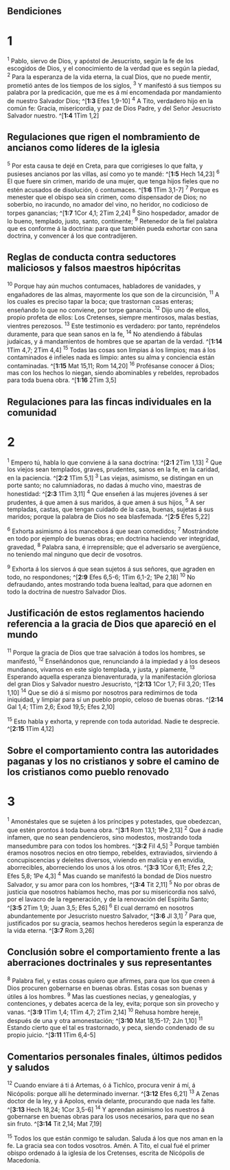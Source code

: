 ## Bendiciones
# 1 
<sup>1</sup> Pablo, siervo de Dios, y apóstol de Jesucristo, según la fe de los escogidos de Dios, y el conocimiento de la verdad que es según la piedad, <sup>2</sup> Para la esperanza de la vida eterna, la cual Dios, que no puede mentir, prometió antes de los tiempos de los siglos, <sup>3</sup> Y manifestó á sus tiempos su palabra por la predicación, que me es á mí encomendada por mandamiento de nuestro Salvador Dios; ^[**1:3** Efes 1,9-10] <sup>4</sup> A Tito, verdadero hijo en la común fe: Gracia, misericordia, y paz de Dios Padre, y del Señor Jesucristo Salvador nuestro. ^[**1:4** 1Tim 1,2] 
 

## Regulaciones que rigen el nombramiento de ancianos como líderes de la iglesia
<sup>5</sup> Por esta causa te dejé en Creta, para que corrigieses lo que falta, y pusieses ancianos por las villas, así como yo te mandé: ^[**1:5** Hech 14,23] <sup>6</sup> El que fuere sin crimen, marido de una mujer, que tenga hijos fieles que no estén acusados de disolución, ó contumaces. ^[**1:6** 1Tim 3,1-7] <sup>7</sup> Porque es menester que el obispo sea sin crimen, como dispensador de Dios; no soberbio, no iracundo, no amador del vino, no heridor, no codicioso de torpes ganancias; ^[**1:7** 1Cor 4,1; 2Tim 2,24] <sup>8</sup> Sino hospedador, amador de lo bueno, templado, justo, santo, continente; <sup>9</sup> Retenedor de la fiel palabra que es conforme á la doctrina: para que también pueda exhortar con sana doctrina, y convencer á los que contradijeren. 
  

## Reglas de conducta contra seductores maliciosos y falsos maestros hipócritas
<sup>10</sup> Porque hay aún muchos contumaces, habladores de vanidades, y engañadores de las almas, mayormente los que son de la circuncisión, <sup>11</sup> A los cuales es preciso tapar la boca; que trastornan casas enteras; enseñando lo que no conviene, por torpe ganancia. <sup>12</sup> Dijo uno de ellos, propio profeta de ellos: Los Cretenses, siempre mentirosos, malas bestias, vientres perezosos. <sup>13</sup> Este testimonio es verdadero: por tanto, repréndelos duramente, para que sean sanos en la fe, <sup>14</sup> No atendiendo á fábulas judaicas, y á mandamientos de hombres que se apartan de la verdad. ^[**1:14** 1Tim 4,7; 2Tim 4,4] <sup>15</sup> Todas las cosas son limpias á los limpios; mas á los contaminados é infieles nada es limpio: antes su alma y conciencia están contaminadas. ^[**1:15** Mat 15,11; Rom 14,20] <sup>16</sup> Profésanse conocer á Dios; mas con los hechos lo niegan, siendo abominables y rebeldes, reprobados para toda buena obra. ^[**1:16** 2Tim 3,5] 
   

## Regulaciones para las fincas individuales en la comunidad
# 2 
<sup>1</sup> Empero tú, habla lo que conviene á la sana doctrina: ^[**2:1** 2Tim 1,13] <sup>2</sup> Que los viejos sean templados, graves, prudentes, sanos en la fe, en la caridad, en la paciencia. ^[**2:2** 1Tim 5,1] <sup>3</sup> Las viejas, asimismo, se distingan en un porte santo; no calumniadoras, no dadas á mucho vino, maestras de honestidad: ^[**2:3** 1Tim 3,11] <sup>4</sup> Que enseñen á las mujeres jóvenes á ser prudentes, á que amen á sus maridos, á que amen á sus hijos, <sup>5</sup> A ser templadas, castas, que tengan cuidado de la casa, buenas, sujetas á sus maridos; porque la palabra de Dios no sea blasfemada. ^[**2:5** Efes 5,22] 
   

<sup>6</sup> Exhorta asimismo á los mancebos á que sean comedidos; <sup>7</sup> Mostrándote en todo por ejemplo de buenas obras; en doctrina haciendo ver integridad, gravedad, <sup>8</sup> Palabra sana, é irreprensible; que el adversario se avergüence, no teniendo mal ninguno que decir de vosotros. 

<sup>9</sup> Exhorta á los siervos á que sean sujetos á sus señores, que agraden en todo, no respondones; ^[**2:9** Efes 6,5-6; 1Tim 6,1-2; 1Pe 2,18] <sup>10</sup> No defraudando, antes mostrando toda buena lealtad, para que adornen en todo la doctrina de nuestro Salvador Dios. 


## Justificación de estos reglamentos haciendo referencia a la gracia de Dios que apareció en el mundo
<sup>11</sup> Porque la gracia de Dios que trae salvación á todos los hombres, se manifestó, <sup>12</sup> Enseñándonos que, renunciando á la impiedad y á los deseos mundanos, vivamos en este siglo templada, y justa, y píamente, <sup>13</sup> Esperando aquella esperanza bienaventurada, y la manifestación gloriosa del gran Dios y Salvador nuestro Jesucristo, ^[**2:13** 1Cor 1,7; Fil 3,20; 1Tes 1,10] <sup>14</sup> Que se dió á sí mismo por nosotros para redimirnos de toda iniquidad, y limpiar para sí un pueblo propio, celoso de buenas obras. ^[**2:14** Gal 1,4; 1Tim 2,6; Éxod 19,5; Efes 2,10] 
 

<sup>15</sup> Esto habla y exhorta, y reprende con toda autoridad. Nadie te desprecie. ^[**2:15** 1Tim 4,12] 
 

## Sobre el comportamiento contra las autoridades paganas y los no cristianos y sobre el camino de los cristianos como pueblo renovado
# 3 
<sup>1</sup> Amonéstales que se sujeten á los príncipes y potestades, que obedezcan, que estén prontos á toda buena obra. ^[**3:1** Rom 13,1; 1Pe 2,13] <sup>2</sup> Que á nadie infamen, que no sean pendencieros, sino modestos, mostrando toda mansedumbre para con todos los hombres. ^[**3:2** Fil 4,5] <sup>3</sup> Porque también éramos nosotros necios en otro tiempo, rebeldes, extraviados, sirviendo á concupiscencias y deleites diversos, viviendo en malicia y en envidia, aborrecibles, aborreciendo los unos á los otros. ^[**3:3** 1Cor 6,11; Efes 2,2; Efes 5,8; 1Pe 4,3] <sup>4</sup> Mas cuando se manifestó la bondad de Dios nuestro Salvador, y su amor para con los hombres, ^[**3:4** Tit 2,11] <sup>5</sup> No por obras de justicia que nosotros habíamos hecho, mas por su misericordia nos salvó, por el lavacro de la regeneración, y de la renovación del Espíritu Santo; ^[**3:5** 2Tim 1,9; Juan 3,5; Efes 5,26] <sup>6</sup> El cual derramó en nosotros abundantemente por Jesucristo nuestro Salvador, ^[**3:6** Jl 3,1] <sup>7</sup> Para que, justificados por su gracia, seamos hechos herederos según la esperanza de la vida eterna. ^[**3:7** Rom 3,26] 
      

## Conclusión sobre el comportamiento frente a las aberraciones doctrinales y sus representantes
<sup>8</sup> Palabra fiel, y estas cosas quiero que afirmes, para que los que creen á Dios procuren gobernarse en buenas obras. Estas cosas son buenas y útiles á los hombres. <sup>9</sup> Mas las cuestiones necias, y genealogías, y contenciones, y debates acerca de la ley, evita; porque son sin provecho y vanas. ^[**3:9** 1Tim 1,4; 1Tim 4,7; 2Tim 2,14] <sup>10</sup> Rehusa hombre hereje, después de una y otra amonestación; ^[**3:10** Mat 18,15-17; 2Jn 1,10] <sup>11</sup> Estando cierto que el tal es trastornado, y peca, siendo condenado de su propio juicio. ^[**3:11** 1Tim 6,4-5] 
  

## Comentarios personales finales, últimos pedidos y saludos
<sup>12</sup> Cuando enviare á ti á Artemas, ó á Tichîco, procura venir á mí, á Nicópolis: porque allí he determinado invernar. ^[**3:12** Efes 6,21] <sup>13</sup> A Zenas doctor de la ley, y á Apolos, envía delante, procurando que nada les falte. ^[**3:13** Hech 18,24; 1Cor 3,5-6] <sup>14</sup> Y aprendan asimismo los nuestros á gobernarse en buenas obras para los usos necesarios, para que no sean sin fruto. ^[**3:14** Tit 2,14; Mat 7,19] 
  

<sup>15</sup> Todos los que están conmigo te saludan. Saluda á los que nos aman en la fe. La gracia sea con todos vosotros. Amén. A Tito, el cual fué el primer obispo ordenado á la iglesia de los Cretenses, escrita de Nicópolis de Macedonia. 